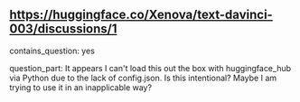 ## https://huggingface.co/Xenova/text-davinci-003/discussions/1

contains_question: yes

question_part: It appears I can't load this out the box with huggingface_hub via Python due to the lack of config.json. Is this intentional? Maybe I am trying to use it in an inapplicable way?